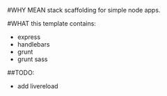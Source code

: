#WHY
MEAN stack scaffolding for simple node apps.


#WHAT
this template contains: 
* express 
* handlebars
* grunt
* grunt sass

##TODO:
* add livereload 

